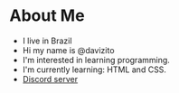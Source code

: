 #  About Me 
- I live in Brazil
- Hi my name is @davizito
- I'm interested in learning programming.
- I'm currently learning: HTML and CSS.
- [Discord server](https://discord.gg/ypSZXHzDdM)

<!---
davizito/davizito is a ✨ special ✨ repository because its `README.md` (this file) appears on your GitHub profile.
You can click the Preview link to take a look at your changes.
--->
